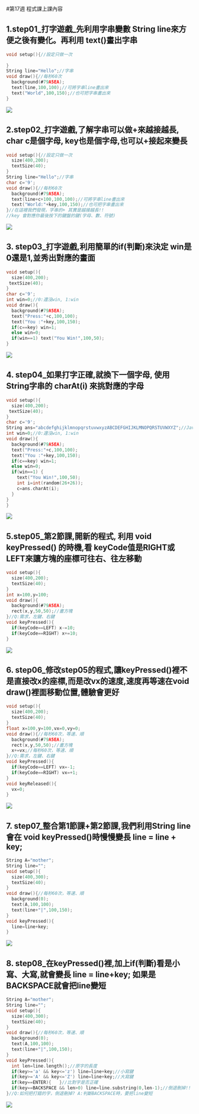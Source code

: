 #第17週 程式課上課內容

## 1.step01_打字遊戲_先利用字串變數 String line來方便之後有變化。再利用 text()畫出字串

```C
void setup(){//設定只做一次
  
}
String line="Hello";//字串
void draw(){//每秒60次
  background(#79A5EA);
  text(line,100,100);//可將字串line畫出來
  text("World",100,150);//也可把字串畫出來
}
```
![](https://github.com/Primo093021/2020-CCE/blob/gh-pages/week17%20%E6%AD%A3%E8%AA%B2%E5%85%A7%E5%AE%B9/1.png?raw=true)

## 2.step02_打字遊戲,了解字串可以做+來越接越長, char c是個字母, key也是個字母,也可以+接起來變長

```C
void setup(){//設定只做一次
  size(400,200);
  textSize(40);
}
String line="Hello";//字串
char c='9';
void draw(){//每秒60次
  background(#79A5EA);
  text(line+c+100,100,100);//可將字串line畫出來
  text("World:"+key,100,150);//也可把字串畫出來
}//在這裡我們發現，字串的+ 其實是越接越長!!
//key 會對應你最後按下的鍵盤的鍵(字母、數、符號)
```
![](https://github.com/Primo093021/2020-CCE/blob/gh-pages/week17%20%E6%AD%A3%E8%AA%B2%E5%85%A7%E5%AE%B9/2.png?raw=true)


## 3. step03_打字遊戲,利用簡單的if(判斷)來決定 win是0還是1,並秀出對應的畫面

```C
void setup(){
  size(400,200);
 textSize(40); 
}
char c='9';
int win=0;//0:還沒win, 1:win
void draw(){
  background(#79A5EA);
  text("Press:"+c,100,100);
  text("You :"+key,100,150);
  if(c==key) win=1;
  else win=0;
  if(win==1) text("You Win!",100,50);
}
```
![](https://github.com/Primo093021/2020-CCE/blob/gh-pages/week17%20%E6%AD%A3%E8%AA%B2%E5%85%A7%E5%AE%B9/3.PNG?raw=true)

## 4. step04_如果打字正確,就換下一個字母, 使用 String字串的 charAt(i) 來挑對應的字母

```C
void setup(){
  size(400,200);
 textSize(40); 
}
char c='9';
String ans="abcdefghijklmnopqrstuvwxyzABCDEFGHIJKLMNOPQRSTUVWXYZ";//Java的字串
int win=0;//0:還沒win, 1:win
void draw(){
  background(#79A5EA);
  text("Press:"+c,100,100);
  text("You :"+key,100,150);
  if(c==key) win=1;
  else win=0;
  if(win==1) {
    text("You Win!",100,50);
    int i=int(random(26+26));
    c=ans.charAt(i);
  }
}
}
```
![](https://github.com/Primo093021/2020-CCE/blob/gh-pages/week17%20%E6%AD%A3%E8%AA%B2%E5%85%A7%E5%AE%B9/4.png?raw=true)

## 5.step05_第2節課,開新的程式, 利用 void keyPressed() 的時機,看 keyCode值是RIGHT或LEFT來讓方塊的座標可往右、往左移動

```C
void setup(){
  size(400,200);
  textSize(40);
}
int x=100,y=100;
void draw(){
  background(#79A5EA);
  rect(x,y,50,50);//畫方塊
}//Q:需求，左鍵、右鍵
void keyPressed(){
  if(keyCode==LEFT) x-=10;
  if(keyCode==RIGHT) x+=10;
}
```
![](https://github.com/Primo093021/2020-CCE/blob/gh-pages/week17%20%E6%AD%A3%E8%AA%B2%E5%85%A7%E5%AE%B9/5.png?raw=true)

## 6. step06_修改step05的程式,讓keyPressed()裡不是直接改x的座標,而是改vx的速度,速度再等速在void draw()裡面移動位置,體驗會更好

```C
void setup(){
  size(400,200);
  textSize(40);
}
float x=100,y=100,vx=0,vy=0;
void draw(){//每秒60次，等速、順
  background(#79A5EA);
  rect(x,y,50,50);//畫方塊
  x+=vx;//每秒60次，等速、順
}//Q:需求，左鍵、右鍵
void keyPressed(){
  if(keyCode==LEFT) vx=-1;
  if(keyCode==RIGHT) vx=+1;
}
void keyReleased(){
  vx=0;
}
```
![](https://github.com/Primo093021/2020-CCE/blob/gh-pages/week17%20%E6%AD%A3%E8%AA%B2%E5%85%A7%E5%AE%B9/6.png?raw=true)

## 7. step07_整合第1節課+第2節課,我們利用String line 會在 void keyPressed()時慢慢變長 line = line + key;

```C
String A="mother";
String line="";
void setup(){
  size(400,300);
  textSize(40);
}
void draw(){//每秒60次，等速、順
  background(0);
  text(A,100,100);
  text(line+"|",100,150);
}
void keyPressed(){
  line=line+key;
}
```
![](https://github.com/Primo093021/2020-CCE/blob/gh-pages/week17%20%E6%AD%A3%E8%AA%B2%E5%85%A7%E5%AE%B9/7.png?raw=true)

## 8. step08_在keyPressed()裡,加上if(判斷)看是小寫、大寫,就會變長 line = line+key; 如果是 BACKSPACE就會把line變短

```C
String A="mother";
String line="";
void setup(){
  size(400,300);
  textSize(40);
}
void draw(){//每秒60次，等速、順
  background(0);
  text(A,100,100);
  text(line+"|",100,150);
}
void keyPressed(){
  int len=line.length();//原字的長度
  if(key>='a' && key<='z') line=line+key;//小寫鍵
  if(key>='A' && key<='Z') line=line+key;//大寫鍵
  if(key==ENTER){   }//比對字是否正確
  if(key==BACKSPACE && len>0) line=line.substring(0,len-1);//倒退刪掉!!
}//Q:如何把打錯的字，倒退刪掉? A:判斷BACKSPACE時，要把line變短
```
![](https://github.com/Primo093021/2020-CCE/blob/gh-pages/week17%20%E6%AD%A3%E8%AA%B2%E5%85%A7%E5%AE%B9/8.png?raw=true)
